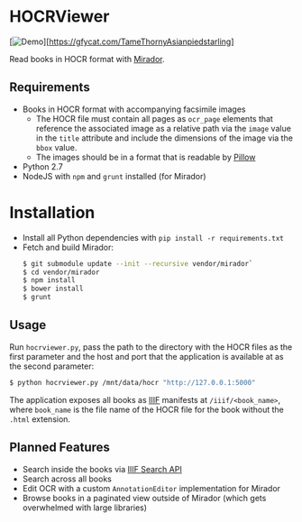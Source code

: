 # HOCRViewer

[![Demo](https://thumbs.gfycat.com/TameThornyAsianpiedstarling-size_restricted.gif)][https://gfycat.com/TameThornyAsianpiedstarling]

Read books in HOCR format with [Mirador](https://mirador-project.org).

## Requirements
- Books in HOCR format with accompanying facsimile images
    - The HOCR file must contain all pages as `ocr_page` elements that
      reference the associated image as a relative path via the `image` value
      in the `title` attribute and include the dimensions of the image via
      the `bbox` value.
    - The images should be in a format that is readable by
      [Pillow](https://pillow.readthedocs.org)
- Python 2.7
- NodeJS with `npm` and `grunt` installed (for Mirador)

# Installation
- Install all Python dependencies with `pip install -r requirements.txt`
- Fetch and build Mirador:
    ```bash
    $ git submodule update --init --recursive vendor/mirador`
    $ cd vendor/mirador
    $ npm install
    $ bower install
    $ grunt
    ```

## Usage
Run `hocrviewer.py`, pass the path to the directory with the HOCR files as
the first parameter and the host and port that the application is available
at as the second parameter:

```bash
$ python hocrviewer.py /mnt/data/hocr "http://127.0.0.1:5000"
```

The application exposes all books as [IIIF](https://iiif.io) manifests at
`/iiif/<book_name>`, where `book_name` is the file name of the HOCR file
for the book without the `.html` extension.

## Planned Features
- Search inside the books via [IIIF Search API](http://iiif.io/api/search/0.9/)
- Search across all books
- Edit OCR with a custom `AnnotationEditor` implementation for Mirador
- Browse books in a paginated view outside of Mirador (which gets overwhelmed
  with large libraries)
